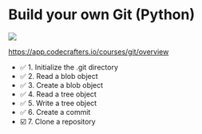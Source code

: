 # Build your own Git (Python)

![](https://backend.codecrafters.io/progress/git/98ecb67d-f6b6-4de5-81c4-00a4645d0651)

https://app.codecrafters.io/courses/git/overview

- ✅ 1. Initialize the .git directory 
- ✅ 2. Read a blob object
- ✅ 3. Create a blob object
- ✅ 4. Read a tree object
- ✅ 5. Write a tree object
- ✅ 6. Create a commit
- ☑️ 7. Clone a repository
